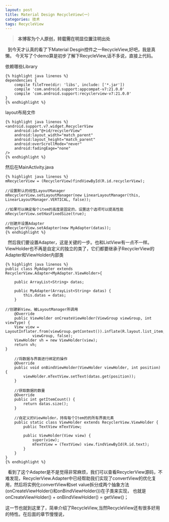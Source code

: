 ```yaml
---
layout: post
title: Material Design RecycleView(一）
categories: 技术
tags: RecycleView
---
```

> **本博客为个人原创，转载需在明显位置注明出处**
	
&nbsp;&nbsp;到今天才认真的看了下Material Desgin控件之一RecycleView,好吧，我是真懒。
	今天写了个demo算是初步了解下RecycleView,话不多说，直接上代码。
	
依赖哪些Library  

	{% highlight java linenos %}
	dependencies {
    	compile fileTree(dir: 'libs', include: ['*.jar'])
    	compile 'com.android.support:appcompat-v7:21.0.0'
    	compile 'com.android.support:recyclerview-v7:21.0.0'
	}
	{% endhighlight %}

layout布局文件

	{% highlight java linenos %}
	<android.support.v7.widget.RecyclerView
     	android:id="@+id/recyclerView"
     	android:layout_width="match_parent"
     	android:layout_height="match_parent"
     	android:overScrollMode="never"
     	android:fadingEage="none"
	/>
	{% endhighlight %}
         

然后在MainActivity.java         
    
    {% highlight java linenos %}
	mRecyclerView = (RecyclerView)findViewById(R.id.recyclerView);

    //设置默认的线性LayoutManager
    mRecyclerView.setLayoutManager(new LinearLayoutManager(this, LinearLayoutManager.VERTICAL, false));

    //如果可以确定每个item的高度是固定的，设置这个选项可以提高性能
    mRecyclerView.setHasFixedSize(true);

    //创建并设置Adapter
    mRecyclerView.setAdapter(new MyAdapter(datas));
    {% endhighlight %}
    
&nbsp;&nbsp;然后我们要设置Adapter，这是关键的一步。也和ListView有一点不一样。ViewHolder也不再是自定义的独立的类了，它们都要继承子RecyclerView的Adapter和ViewHolder内部类

	{% highlight java linenos %}
	public class MyAdapter extends RecyclerView.Adapter<MyAdapter.ViewHolder>{

    	public ArrayList<String> datas;

    	public MyAdapter(ArrayList<String> datas) {
        	this.datas = datas;
    	}

    //创建新View，被LayoutManager所调用
    	@Override
    	public ViewHolder onCreateViewHolder(ViewGroup viewGroup, int viewType) {
        View view = LayoutInflater.from(viewGroup.getContext()).inflate(R.layout.list_item,
                viewGroup, false);
        ViewHolder vh = new ViewHolder(view);
        return vh;
    }

    	//将数据与界面进行绑定的操作
   	 	@Override
    	public void onBindViewHolder(ViewHolder viewHolder, int position) {
        	viewHolder.mTextView.setText(datas.get(position));
    	}

    	//获取数据的数量
    	@Override
    	public int getItemCount() {
        	return datas.size();
    	}

    	//自定义的ViewHolder，持有每个Item的的所有界面元素
    	public static class ViewHolder extends RecyclerView.ViewHolder {
        	public TextView mTextView;

        	public ViewHolder(View view) {
            	super(view);
            	mTextView = (TextView) view.findViewById(R.id.text);
        	}
    	}
	}	
	{% endhighlight %}

&nbsp;&nbsp;看到了这个Adapter是不是觉得非常麻烦，我们可以查看RecyclerView源码，不难发现，RecyclerView.Adapter中已经帮助我们实现了convertView的优化复用，然后将实例化convertView和set value拆分成两个抽象方法(onCreateViewHolder()和onBindViewHolder())在子类来实现，
也就是onCreateViewHolder() + onBindViewHolder() = getView()；

这一节也就到这里了，简单介绍了RecycleView,当然RecycleView还有很多好用的特性。在后面的章节慢慢说，

    
    
